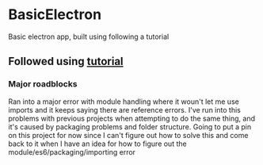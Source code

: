# BasicElectron
Basic electron app, built using following a tutorial


## Followed using [tutorial](https://www.twilio.com/blog/an-introduction-to-building-desktop-applications-with-electron)

### Major roadblocks
Ran into a major error with module handling where it woun't let me use imports and it keeps saying there are 
reference errors. I've run into this problems with previous projects when attempting to do the same thing, and it's caused by packaging problems and folder structure. Going to put a pin on this project for now since I can't figure out how to solve this and come back to it when I have an idea for how to figure out the module/es6/packaging/importing error